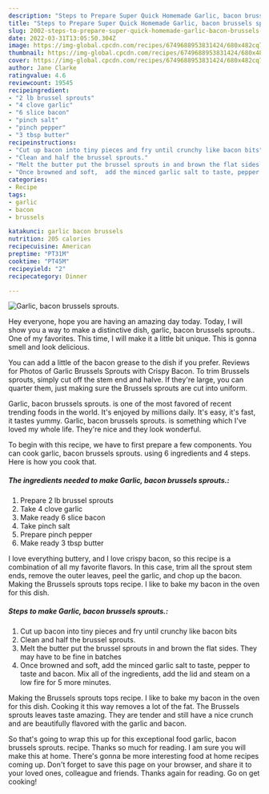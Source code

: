 ```yaml
---
description: "Steps to Prepare Super Quick Homemade Garlic, bacon brussels sprouts."
title: "Steps to Prepare Super Quick Homemade Garlic, bacon brussels sprouts."
slug: 2002-steps-to-prepare-super-quick-homemade-garlic-bacon-brussels-sprouts
date: 2022-03-31T13:05:50.304Z
image: https://img-global.cpcdn.com/recipes/6749688953831424/680x482cq70/garlic-bacon-brussels-sprouts-recipe-main-photo.jpg
thumbnail: https://img-global.cpcdn.com/recipes/6749688953831424/680x482cq70/garlic-bacon-brussels-sprouts-recipe-main-photo.jpg
cover: https://img-global.cpcdn.com/recipes/6749688953831424/680x482cq70/garlic-bacon-brussels-sprouts-recipe-main-photo.jpg
author: Jane Clarke
ratingvalue: 4.6
reviewcount: 19545
recipeingredient:
- "2 lb brussel sprouts"
- "4 clove garlic"
- "6 slice bacon"
- "pinch salt"
- "pinch pepper"
- "3 tbsp butter"
recipeinstructions:
- "Cut up bacon into tiny pieces and fry until crunchy like bacon bits"
- "Clean and half the brussel sprouts."
- "Melt the butter put the brussel sprouts in and brown the flat sides. They may have to be fine in batches"
- "Once browned and soft,  add the minced garlic salt to taste, pepper to taste and bacon.  Mix all of the ingredients,  add the lid and steam on a low fire for 5 more minutes."
categories:
- Recipe
tags:
- garlic
- bacon
- brussels

katakunci: garlic bacon brussels 
nutrition: 205 calories
recipecuisine: American
preptime: "PT31M"
cooktime: "PT45M"
recipeyield: "2"
recipecategory: Dinner

---
```



![Garlic, bacon brussels sprouts.](https://img-global.cpcdn.com/recipes/6749688953831424/680x482cq70/garlic-bacon-brussels-sprouts-recipe-main-photo.jpg)

Hey everyone, hope you are having an amazing day today. Today, I will show you a way to make a distinctive dish, garlic, bacon brussels sprouts.. One of my favorites. This time, I will make it a little bit unique. This is gonna smell and look delicious.

You can add a little of the bacon grease to the dish if you prefer. Reviews for Photos of Garlic Brussels Sprouts with Crispy Bacon. To trim Brussels sprouts, simply cut off the stem end and halve. If they're large, you can quarter them, just making sure the Brussels sprouts are cut into uniform.

Garlic, bacon brussels sprouts. is one of the most favored of recent trending foods in the world. It's enjoyed by millions daily. It's easy, it's fast, it tastes yummy. Garlic, bacon brussels sprouts. is something which I've loved my whole life. They're nice and they look wonderful.


To begin with this recipe, we have to first prepare a few components. You can cook garlic, bacon brussels sprouts. using 6 ingredients and 4 steps. Here is how you cook that.

<!--inarticleads1-->

##### The ingredients needed to make Garlic, bacon brussels sprouts.:

1. Prepare 2 lb brussel sprouts
1. Take 4 clove garlic
1. Make ready 6 slice bacon
1. Take pinch salt
1. Prepare pinch pepper
1. Make ready 3 tbsp butter


I love everything buttery, and I love crispy bacon, so this recipe is a combination of all my favorite flavors. In this case, trim all the sprout stem ends, remove the outer leaves, peel the garlic, and chop up the bacon. Making the Brussels sprouts tops recipe. I like to bake my bacon in the oven for this dish. 

<!--inarticleads2-->

##### Steps to make Garlic, bacon brussels sprouts.:

1. Cut up bacon into tiny pieces and fry until crunchy like bacon bits
1. Clean and half the brussel sprouts.
1. Melt the butter put the brussel sprouts in and brown the flat sides. They may have to be fine in batches
1. Once browned and soft,  add the minced garlic salt to taste, pepper to taste and bacon.  Mix all of the ingredients,  add the lid and steam on a low fire for 5 more minutes.


Making the Brussels sprouts tops recipe. I like to bake my bacon in the oven for this dish. Cooking it this way removes a lot of the fat. The Brussels sprouts leaves taste amazing. They are tender and still have a nice crunch and are beautifully flavored with the garlic and bacon. 

So that's going to wrap this up for this exceptional food garlic, bacon brussels sprouts. recipe. Thanks so much for reading. I am sure you will make this at home. There's gonna be more interesting food at home recipes coming up. Don't forget to save this page on your browser, and share it to your loved ones, colleague and friends. Thanks again for reading. Go on get cooking!

